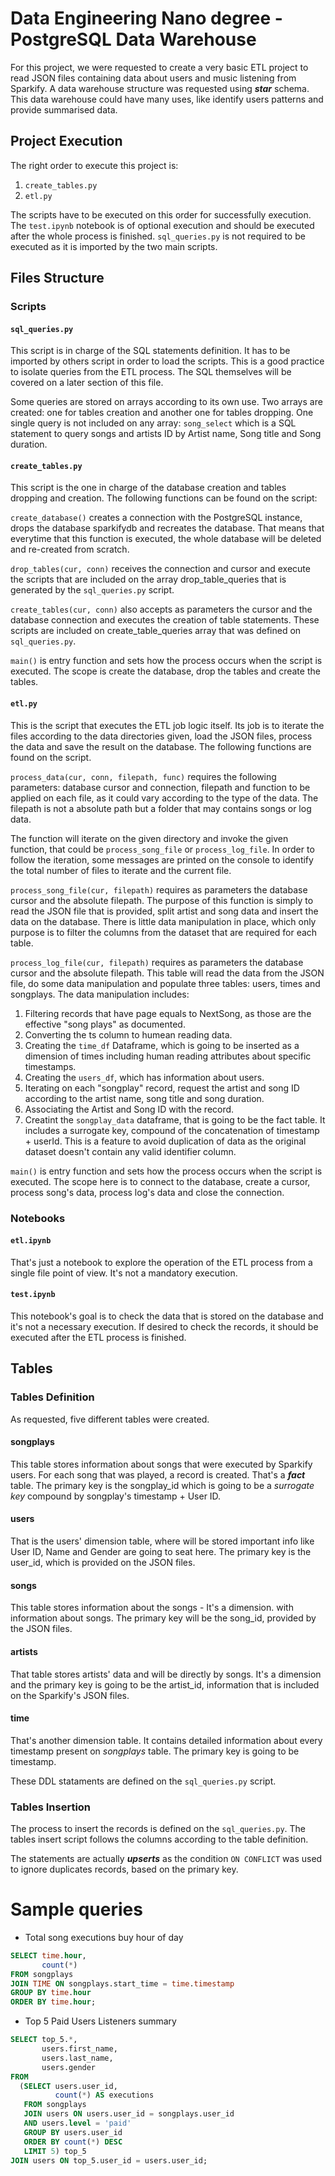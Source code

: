 # Data Engineering Nano degree - PostgreSQL Data Warehouse

For this project, we were requested to create a very basic ETL project to read JSON files containing data about users and music listening from Sparkify. A data warehouse structure was requested using ***star*** schema.
This data warehouse could have many uses, like identify users patterns and provide summarised data.

## Project Execution

The right order to execute this project is:
1. `create_tables.py`
2. `etl.py`

The scripts have to be executed on this order for successfully execution. The `test.ipynb` notebook is of optional execution and should be executed after the whole process is finished. `sql_queries.py` is not required to be executed as it is imported by the two main scripts.

## Files Structure
### Scripts
#### `sql_queries.py`
This script is in charge of the SQL statements definition. It has to be imported by others script in order to load the scripts. This is a good practice to isolate queries from the ETL process. The SQL themselves will be covered on a later section of this file.

Some queries are stored on arrays according to its own use. Two arrays are created: one for tables creation and another one for tables dropping. One single query is not included on any array: `song_select` which is a SQL statement to query songs and artists ID by Artist name, Song title and Song duration.

#### `create_tables.py`
This script is the one in charge of the database creation and tables dropping and creation. The following functions can be found on the script: 

`create_database()` creates a connection with the PostgreSQL instance, drops the database sparkifydb and recreates the database. That means that everytime that this function is executed, the whole database will be deleted and re-created from scratch.

`drop_tables(cur, conn)` receives the connection and cursor and execute the scripts that are included on the array  drop_table_queries that is generated by the `sql_queries.py` script.

`create_tables(cur, conn)` also accepts as parameters the cursor and the database connection and executes the creation of table statements. These scripts are included on create_table_queries array that was defined on `sql_queries.py`.

`main()` is entry function and sets how the process occurs when the script is executed. The scope is create the database, drop the tables and create the tables.

#### `etl.py`
This is the script that executes the ETL job logic itself. Its job is to iterate the files according to the data directories given, load the JSON files, process the data and save the result on the database. The following functions are found on the script.

`process_data(cur, conn, filepath, func)` requires the following parameters: database cursor and connection, filepath and function to be applied on each file, as it could vary according to the type of the data. The filepath is not a absolute path but a folder that may contains songs or log data.

The function will iterate on the given directory and invoke the given function, that could be `process_song_file` or `process_log_file`. In order to follow the iteration, some messages are printed on the console to identify the total number of files to iterate and the current file.

`process_song_file(cur, filepath)` requires as parameters the database cursor and the absolute filepath. The purpose of this function is simply to read the JSON file that is provided, split artist and song data and insert the data on the database.
There is little data manipulation in place, which only purpose is to filter the columns from the dataset that are required for each table. 

`process_log_file(cur, filepath)` requires as parameters the database cursor and the absolute filepath. This table  will read the data from the JSON file, do some data manipulation and populate three tables: users, times and songplays.
The data manipulation includes:
1. Filtering records that have page equals to NextSong, as those are the effective "song plays" as documented.
2. Converting the ts column to humean reading data.
3. Creating the `time_df` Dataframe, which is going to be inserted as a dimension of times including human reading attributes about specific timestamps.
4. Creating the `users_df`, which has information about users.
5. Iterating on each "songplay" record, request the artist and song ID according to the artist name, song title and song duration.
6. Associating the Artist and Song ID with the record.
7. Creatint the `songplay_data` dataframe, that is going to be the fact table. It includes a surrogate key, compound of the concatenation of timestamp + userId. This is a feature to avoid duplication of data as the original dataset doesn't contain any valid identifier column.

`main()` is entry function and sets how the process occurs when the script is executed. The scope here is to connect to the database, create a cursor, process song's data, process log's data and close the connection.

### Notebooks

#### `etl.ipynb`
That's just a notebook to explore the operation of the ETL process from a single file point of view. It's not a mandatory execution.

#### `test.ipynb`
This notebook's goal is to check the data that is stored on the database and it's not a necessary execution. If desired to check the records, it should be executed after the ETL process is finished.

## Tables 

### Tables Definition

As requested, five different tables were created.

#### **songplays**
This table stores information about songs that were executed by Sparkify users. For each song that was played, a record is created. That's a ***fact*** table. The primary key is the songplay_id which is going to be a *surrogate key* compound by songplay's timestamp + User ID.

#### **users**
That is the users' dimension table, where will be stored important info like User ID, Name and Gender are going to seat here. The primary key is the user_id, which is provided on the JSON files.

#### **songs**
This table stores information about the songs - It's a dimension. with information about songs. The primary key will be the song_id, provided by the JSON files.

#### **artists**
That table stores artists' data and will be directly by songs. It's a dimension and the primary key is going to be the artist_id, information that is included on the Sparkify's JSON files.

#### **time**
That's another dimension table. It contains detailed information about every timestamp present on *songplays* table. The primary key is going to be timestamp.

These DDL stataments are defined on the `sql_queries.py` script.

### Tables Insertion
The process to insert the records is defined on the `sql_queries.py`. The tables insert script follows the columns according to the table definition.

The statements are actually ***upserts*** as the condition `ON CONFLICT` was used to ignore duplicates records, based on the primary key.

# Sample queries

- Total song executions buy hour of day

~~~~sql
SELECT time.hour,
       count(*)
FROM songplays
JOIN TIME ON songplays.start_time = time.timestamp
GROUP BY time.hour
ORDER BY time.hour;
~~~~

- Top 5 Paid Users Listeners summary
~~~~sql
SELECT top_5.*,
       users.first_name,
       users.last_name,
       users.gender
FROM
  (SELECT users.user_id,
          count(*) AS executions
   FROM songplays
   JOIN users ON users.user_id = songplays.user_id
   AND users.level = 'paid'
   GROUP BY users.user_id
   ORDER BY count(*) DESC
   LIMIT 5) top_5
JOIN users ON top_5.user_id = users.user_id;
~~~~